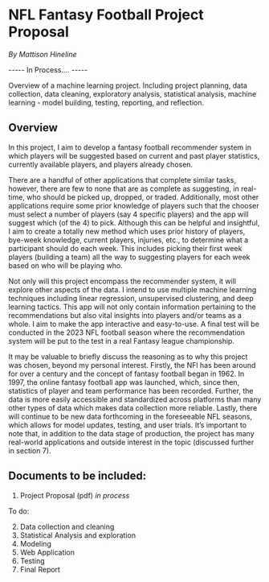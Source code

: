# NFL Fantasy Football Project Proposal

*By Mattison Hineline*

----- In Process.... -----

Overview of a machine learning project. Including project planning, data collection, data cleaning, exploratory analysis, statistical analysis, machine learning - model building, testing, reporting, and reflection. 

## Overview

In this project, I aim to develop a fantasy football recommender system in which players will be suggested based on current and past player statistics, currently available players, and players already chosen. 

There are a handful of other applications that complete similar tasks, however, there are few to none that are as complete as suggesting, in real-time, who should be picked up, dropped, or traded. Additionally, most other applications require some prior knowledge of players such that the chooser must select a number of players (say 4 specific players) and the app will suggest which (of the 4) to pick. Although this can be helpful and insightful, I aim to create a totally new method which uses prior history of players, bye-week knowledge, current players, injuries, etc., to determine what a participant should do each week. This includes picking their first week players (building a team) all the way to suggesting players for each week based on who will be playing who. 

Not only will this project encompass the recommender system, it will explore other aspects of the data. I intend to use multiple machine learning techniques including linear regression, unsupervised clustering, and deep learning tactics. This app will not only contain information pertaining to the recommendations but also vital insights into players and/or teams as a whole. I aim to make the app interactive and easy-to-use. A final test will be conducted in the 2023 NFL football season where the recommendation system will be put to the test in a real Fantasy league championship. 

It may be valuable to briefly discuss the reasoning as to why this project was chosen, beyond my personal interest. Firstly, the NFl has been around for over a century and the concept of fantasy football began in 1962. In 1997, the online fantasy football app was launched, which, since then, statistics of player and team performance has been recorded. Further, the data is more easily accessible and standardized across platforms than many other types of data which makes data collection more reliable. Lastly, there will continue to be new data forthcoming in the foreseeable NFL seasons, which allows for model updates, testing, and user trials. It’s important to note that, in addition to the data stage of production, the project has many real-world applications and outside interest in the topic (discussed further in section 7). 


## Documents to be included: 

1. Project Proposal (pdf) *in process*

To do:

2. Data collection and cleaning
3. Statistical Analysis and exploration
4. Modeling 
5. Web Application
6. Testing 
7. Final Report

